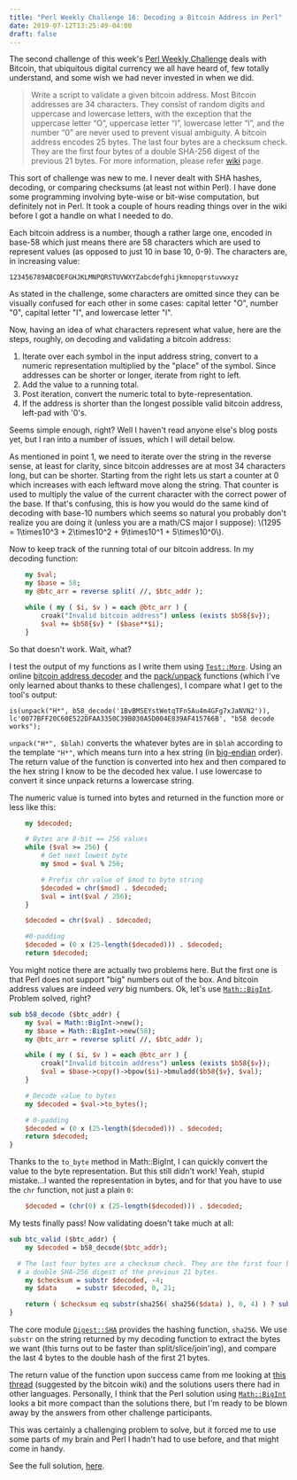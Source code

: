 ```yaml
---
title: "Perl Weekly Challenge 16: Decoding a Bitcoin Address in Perl"
date: 2019-07-12T13:25:49-04:00
draft: false
---
```


<script type="text/javascript" src="https://cdnjs.cloudflare.com/ajax/libs/mathjax/2.7.1/MathJax.js?config=TeX-AMS-MML_HTMLorMML">
</script>

The second challenge of this week's [Perl Weekly Challenge](https://perlweeklychallenge.org/blog/perl-weekly-challenge-016/) deals with Bitcoin, that ubiquitous digital currency we all have heard of, few totally understand, and some wish we had never invested in when we did.

>Write a script to validate a given bitcoin address. Most Bitcoin addresses are 34 characters. They consist of random digits and uppercase and lowercase letters, with the exception that the uppercase letter “O”, uppercase letter “I”, lowercase letter “l”, and the number “0” are never used to prevent visual ambiguity. A bitcoin address encodes 25 bytes. The last four bytes are a checksum check. They are the first four bytes of a double SHA-256 digest of the previous 21 bytes. For more information, please refer [wiki](https://en.bitcoin.it/wiki/Address) page. 

This sort of challenge was new to me. I never dealt with SHA hashes, decoding, or comparing checksums (at least not within Perl). I have done some programming involving byte-wise or bit-wise computation, but definitely not in Perl. It took a couple of hours reading things over in the wiki before I got a handle on what I needed to do.

Each bitcoin address is a number, though a rather large one, encoded in base-58 which just means there are 58 characters which are used to represent values (as opposed to just 10 in base 10, 0-9). The characters are, in increasing value:

```
123456789ABCDEFGHJKLMNPQRSTUVWXYZabcdefghijkmnopqrstuvwxyz
```

As stated in the challenge, some characters are omitted since they can be visually confused for each other in some cases: capital letter "O", number "0", capital letter "I", and lowercase letter "l".

Now, having an idea of what characters represent what value, here are the steps, roughly, on decoding and validating a bitcoin address:

1. Iterate over each symbol in the input address string, convert to a numeric representation multiplied by the "place" of the symbol. Since addresses can be shorter or longer, iterate from right to left.
2. Add the value to a running total.
3. Post iteration, convert the numeric total to byte-representation.
4. If the address is shorter than the longest possible valid bitcoin address, left-pad with '0's.

Seems simple enough, right? Well I haven't read anyone else's blog posts yet, but I ran into a number of issues, which I will detail below.

As mentioned in point 1, we need to iterate over the string in the reverse sense, at least for clarity, since bitcoin addresses are at most 34 characters long, but can be shorter. Starting from the right lets us start a counter at 0 which increases with each leftward move along the string. That counter is used to multiply the value of the current character with the correct power of the base. If that's confusing, this is how you would do the same kind of decoding with base-10 numbers which seems so natural you probably don't realize you are doing it (unless you are a math/CS major I suppose): \\(1295 = 1\times10^3 + 2\times10^2 + 9\times10^1 + 5\times10^0\\).

Now to keep track of the running total of our bitcoin address. In my decoding function:

```perl
    my $val;
    my $base = 58;
    my @btc_arr = reverse split( //, $btc_addr );

    while ( my ( $i, $v ) = each @btc_arr ) {
        croak("Invalid bitcoin address") unless (exists $b58{$v});
        $val += $b58{$v} * ($base**$i);
    }
```

So that doesn't work. Wait, what?

I test the output of my functions as I write them using [`Test::More`](https://metacpan.org/pod/Test::More). Using an online [bitcoin address decoder](http://lenschulwitz.com/base58) and the [pack/unpack](https://perldoc.pl/functions/pack) functions (which I've only learned about thanks to these challenges), I compare what I get to the tool's output:

```
is(unpack("H*", b58_decode('1BvBMSEYstWetqTFn5Au4m4GFg7xJaNVN2')), lc'0077BFF20C60E522DFAA3350C39B030A5D004E839AF415766B', "b58 decode works");
```

`unpack("H*", $blah)` converts the whatever bytes are in `$blah` according to the template `"H*"`, which means turn into a hex string (in [big-endian](https://en.wikipedia.org/wiki/Endianness) order). The return value of the function is converted into hex and then compared to the hex string I know to be the decoded hex value. I use lowercase to convert it since unpack returns a lowercase string.

The numeric value is turned into bytes and returned in the function more or less like this:

```perl
    my $decoded;

    # Bytes are 8-bit == 256 values
    while ($val >= 256) {
        # Get next lowest byte
        my $mod = $val % 256;

        # Prefix chr value of $mod to byte string
        $decoded = chr($mod) . $decoded;
        $val = int($val / 256);
    }

    $decoded = chr($val) . $decoded;

    #0-padding
    $decoded = (0 x (25-length($decoded))) . $decoded;
    return $decoded;
```

You might notice there are actually two problems here. But the first one is that Perl does not support "big" numbers out of the box. And bitcoin address values are indeed *very* big numbers. Ok, let's use [`Math::BigInt`](https://metacpan.org/pod/Math::BigInt). Problem solved, right?

```perl
sub b58_decode ($btc_addr) {
    my $val = Math::BigInt->new();
    my $base = Math::BigInt->new(58);
    my @btc_arr = reverse split( //, $btc_addr );

    while ( my ( $i, $v ) = each @btc_arr ) {
        croak("Invalid bitcoin address") unless (exists $b58{$v});
        $val = $base->copy()->bpow($i)->bmuladd($b58{$v}, $val);
    }

    # Decode value to bytes
    my $decoded = $val->to_bytes();

    # 0-padding
    $decoded = (0 x (25-length($decoded))) . $decoded;
    return $decoded;
}
```

Thanks to the `to_byte` method in Math::BigInt, I can quickly convert the value to the byte representation. But this still didn't work! Yeah, stupid mistake...I wanted the representation in bytes, and for that you have to use the `chr` function, not just a plain `0`:

```perl
    $decoded = (chr(0) x (25-length($decoded))) . $decoded;
```

My tests finally pass! Now validating doesn't take much at all:

```perl
sub btc_valid ($btc_addr) {
    my $decoded = b58_decode($btc_addr);

  # The last four bytes are a checksum check. They are the first four bytes of
  # a double SHA-256 digest of the previous 21 bytes.
    my $checksum = substr $decoded, -4;
    my $data     = substr $decoded, 0, 21;

    return ( $checksum eq substr(sha256( sha256($data) ), 0, 4) ) ? substr($decoded, 0, 1) : undef;
}
```

The core module [`Digest::SHA`](https://metacpan.org/pod/Digest::SHA) provides the hashing function, `sha256`. We use `substr` on the string returned by my decoding function to extract the bytes we want (this turns out to be faster than split/slice/join'ing), and compare the last 4 bytes to the double hash of the first 21 bytes.

The return value of the function upon success came from me looking at [this thread](https://bitcointalk.org/index.php?topic=1026.0) (suggested by the bitcoin wiki) and the solutions users there had in other languages. Personally, I think that the Perl solution using [`Math::BigInt`](https://metacpan.org/pod/Math::BigInt) looks a bit more compact than the solutions there, but I'm ready to be blown away by the answers from other challenge participants.

This was certainly a challenging problem to solve, but it forced me to use some parts of my brain and Perl I hadn't had to use before, and that might come in handy.

See the full solution, [here](https://github.com/manwar/perlweeklychallenge-club/tree/master/challenge-016/yozen-hernandez/perl5/ch-2.pl).